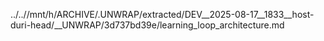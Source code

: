 ../..//mnt/h/ARCHIVE/.UNWRAP/extracted/DEV__2025-08-17__1833__host-duri-head/__UNWRAP/3d737bd39e/learning_loop_architecture.md